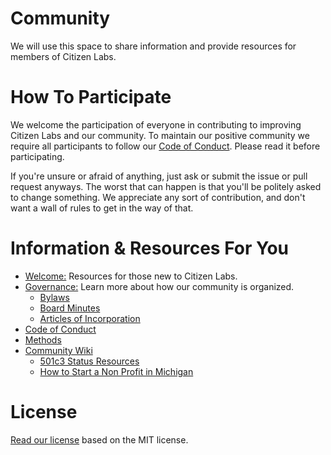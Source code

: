 # Community

We will use this space to share information and provide resources for members of Citizen Labs.

# How To Participate

We welcome the participation of everyone in contributing to improving Citizen Labs and our community. To maintain our positive community we require all participants to follow our [Code of Conduct](https://github.com/citizenlabsgr/community/blob/main/CODE_OF_CONDUCT.md). Please read it before participating.

If you're unsure or afraid of anything, just ask or submit the issue or pull request anyways. The worst that can happen is that you'll be politely asked to change something. We appreciate any sort of contribution, and don't want a wall of rules to get in the way of that.

# Information & Resources For You

- [Welcome:](https://github.com/citizenlabsgr/community/blob/main/welcome/README.md) Resources for those new to Citizen Labs.
- [Governance:](https://github.com/citizenlabsgr/community/tree/main/governance) Learn more about how our community is organized.
  - [Bylaws](https://github.com/citizenlabsgr/community/blob/main/governance/cl_bylaws.md)
  - [Board Minutes](https://github.com/citizenlabsgr/community/tree/main/governance/bd_minutes)
  - [Articles of Incorporation](https://github.com/citizenlabsgr/community/blob/main/governance/articles_incorporation.md)
 - [Code of Conduct](https://github.com/citizenlabsgr/community/blob/main/coc.md)
 - [Methods](https://github.com/citizenlabsgr/community/tree/main/governance/stacks)
- [Community Wiki](https://github.com/citizenlabsgr/community/wiki)
  - [501c3 Status Resources](https://github.com/citizenlabsgr/community/wiki/501c3-Status-Resources)
  - [How to Start a Non Profit in Michigan](https://github.com/citizenlabsgr/community/wiki/How-to-Start-a-Non-Profit-in-Michigan)

# License

[Read our license](https://github.com/citizenlabsgr/community/blob/main/license.md) based on the MIT license.
